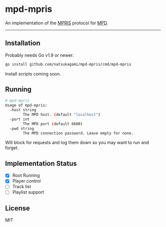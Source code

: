 # mpd-mpris

An implementation of the [MPRIS](https://specifications.freedesktop.org/mpris-spec/latest/) protocol for [MPD](http://musicpd.org/).

---

## Installation

Probably needs Go v1.9 or newer.

```bash
go install github.com/natsukagami/mpd-mpris/cmd/mpd-mpris
```

Install scripts coming soon.

## Running

```bash
# mpd-mpris
Usage of mpd-mpris:
  -host string
        The MPD host. (default "localhost")
  -port int
        The MPD port (default 6600)
  -pwd string
        The MPD connection password. Leave empty for none.
```

Will block for requests and log them down so you may want
to run and forget.

## Implementation Status

* [x] Root Running
* [x] Player control
* [ ] Track list
* [ ] Playlist support

## License

MIT
